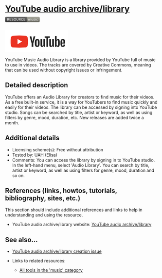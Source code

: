 # [YouTube audio archive/library](https://studio.youtube.com/ )  [<img src="images/resource-music.png" align="bottom">](https://github.com/e-CLOSE/Toolbox/issues?q=label%3A02_RESOURCE+label%3Amusic)

![Youtube Logo](images/youtube.png)

YouTube Music Audio Library is a library provided by YouTube full of music to use in videos. The tracks are covered by Creative Commons, meaning that can be used  without copyright issues or infringement.


## Detailed description

YouTube offers an Audio Library for creators to find music for their videos. As a free built-in service, it is a way for YouTubers to find music quickly and easily for their videos. The library can be accessed by signing into YouTube studio. Songs can be searched by title, artist or keyword, as well as using filters by genre, mood, duration, etc. New releases are added twice a month.


## Additional details

- Licensing scheme(s): Free without attribution
- Tested by: UAH (Elisa)
- Comments: You can access the library by signing in to YouTube studio. In the left-hand menu, select 'Audio Library'. You can search by title, artist or keyword, as well as using filters for genre, mood, duration and so on.


## References (links, howtos, tutorials, bibliography, sites, etc.)

This section should include additional references and links to help in
understanding and using the resource.

- YouTube audio archive/library website: [YouTube audio archive/library](https://studio.youtube.com/ )


## See also...

- [YouTube audio archive/library creation issue](https://github.com/e-CLOSE/Toolbox/issues/187)
- Links to related resources:

  - [All tools in the 'music' category](https://github.com/e-CLOSE/Toolbox/issues?q=label%3A02_RESOURCE+label%3Amusic)
